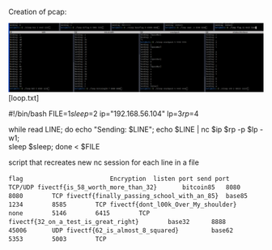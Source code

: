 Creation of pcap:

![logged_screengrab](uploads/1e0e4d6f14deb2cfd7a0d239a61dc0ea/logged_screengrab.bmp)[loop.txt]

#!/bin/bash
FILE=$1
sleep=$2
ip="192.168.56.104"
lp=$3
rp=$4

while read LINE; do
     echo "Sending: $LINE";
     echo $LINE | nc $ip $rp -p $lp -w1;  
     sleep $sleep;
done < $FILE

script that recreates new nc session for each line in a file

`
flag						Encryption	listen port	send port	TCP/UDP
fivectf{is_58_worth_more_than_32}		bitcoin85	8080		8080		TCP
fivectf{finally_passing_school_with_an_85}	base85		1234		8585		TCP
fivectf{dont_l00k_Over_My_shoulder}		none		5146		6415		TCP
fivectf{32_on_a_test_is_great_right}		base32		8888		45006		UDP
fivectf{62_is_almost_8_squared}			base62		5353		5003		TCP
`
